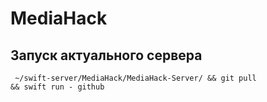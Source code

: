 # MediaHack
## Запуск актуального сервера
<code> ~/swift-server/MediaHack/MediaHack-Server/ && git pull && swift run - github</code>
